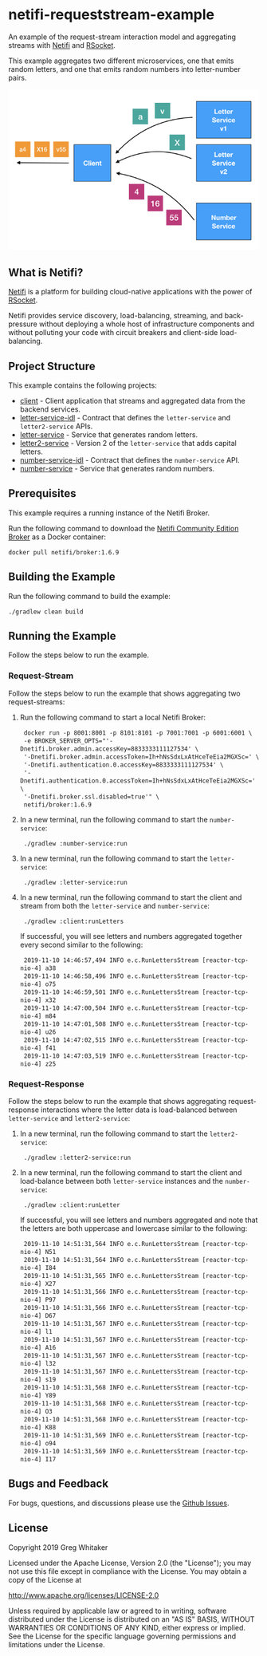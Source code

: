 # netifi-requeststream-example
An example of the request-stream interaction model and aggregating streams with [Netifi](https://www.netifi.com) and [RSocket](http://rsocket.io).

This example aggregates two different microservices, one that emits random letters, and one that emits random numbers into letter-number pairs.

![project-structure-image](image-demo.png)

## What is Netifi?
[Netifi](https://www.netifi.com) is a platform for building cloud-native applications with the power of [RSocket](http://rsocket.io).

Netifi provides service discovery, load-balancing, streaming, and back-pressure without deploying a whole host of infrastructure components and without polluting your code with circuit breakers and client-side load-balancing.

## Project Structure
This example contains the following projects:

* [client](client) - Client application that streams and aggregated data from the backend services.
* [letter-service-idl](letter-service-idl) - Contract that defines the `letter-service` and `letter2-service` APIs.
* [letter-service](letter-service) - Service that generates random letters.
* [letter2-service](letter2-service) - Version 2 of the `letter-service` that adds capital letters.
* [number-service-idl](number-service-idl) - Contract that defines the `number-service` API.
* [number-service](number-service) - Service that generates random numbers. 

## Prerequisites
This example requires a running instance of the Netifi Broker.

Run the following command to download the [Netifi Community Edition Broker](https://www.netifi.com/netifi-ce) as a Docker container:

    docker pull netifi/broker:1.6.9

## Building the Example
Run the following command to build the example:

    ./gradlew clean build
    
## Running the Example
Follow the steps below to run the example.

### Request-Stream
Follow the steps below to run the example that shows aggregating two request-streams:

1. Run the following command to start a local Netifi Broker:

        docker run -p 8001:8001 -p 8101:8101 -p 7001:7001 -p 6001:6001 \
        -e BROKER_SERVER_OPTS="'-Dnetifi.broker.admin.accessKey=8833333111127534' \
        '-Dnetifi.broker.admin.accessToken=Ih+hNsSdxLxAtHceTeEia2MGXSc=' \
        '-Dnetifi.authentication.0.accessKey=8833333111127534' \
        '-Dnetifi.authentication.0.accessToken=Ih+hNsSdxLxAtHceTeEia2MGXSc=' \
        '-Dnetifi.broker.ssl.disabled=true'" \
        netifi/broker:1.6.9
        
2. In a new terminal, run the following command to start the `number-service`:

        ./gradlew :number-service:run
        
3. In a new terminal, run the following command to start the `letter-service`:

        ./gradlew :letter-service:run
        
4. In a new terminal, run the following command to start the client and stream from both the `letter-service` and `number-service`:

        ./gradlew :client:runLetters
        
    If successful, you will see letters and numbers aggregated together every second similar to the following:

        2019-11-10 14:46:57,494 INFO e.c.RunLettersStream [reactor-tcp-nio-4] a38
        2019-11-10 14:46:58,496 INFO e.c.RunLettersStream [reactor-tcp-nio-4] o75
        2019-11-10 14:46:59,501 INFO e.c.RunLettersStream [reactor-tcp-nio-4] x32
        2019-11-10 14:47:00,504 INFO e.c.RunLettersStream [reactor-tcp-nio-4] m84
        2019-11-10 14:47:01,508 INFO e.c.RunLettersStream [reactor-tcp-nio-4] u26
        2019-11-10 14:47:02,515 INFO e.c.RunLettersStream [reactor-tcp-nio-4] f41
        2019-11-10 14:47:03,519 INFO e.c.RunLettersStream [reactor-tcp-nio-4] z25

### Request-Response
Follow the steps below to run the example that shows aggregating request-response interactions where the letter data is load-balanced between `letter-service` and `letter2-service`:
    
1. In a new terminal, run the following command to start the `letter2-service`:

        ./gradlew :letter2-service:run
        
2. In a new terminal, run the following command to start the client and load-balance between both `letter-service` instances and the `number-service`:

        ./gradlew :client:runLetter
        
    If successful, you will see letters and numbers aggregated and note that the letters are both uppercase and lowercase similar to the following:

        2019-11-10 14:51:31,564 INFO e.c.RunLettersStream [reactor-tcp-nio-4] N51
        2019-11-10 14:51:31,564 INFO e.c.RunLettersStream [reactor-tcp-nio-4] I84
        2019-11-10 14:51:31,565 INFO e.c.RunLettersStream [reactor-tcp-nio-4] X27
        2019-11-10 14:51:31,566 INFO e.c.RunLettersStream [reactor-tcp-nio-4] P97
        2019-11-10 14:51:31,566 INFO e.c.RunLettersStream [reactor-tcp-nio-4] D67
        2019-11-10 14:51:31,567 INFO e.c.RunLettersStream [reactor-tcp-nio-4] l1
        2019-11-10 14:51:31,567 INFO e.c.RunLettersStream [reactor-tcp-nio-4] A16
        2019-11-10 14:51:31,567 INFO e.c.RunLettersStream [reactor-tcp-nio-4] l32
        2019-11-10 14:51:31,567 INFO e.c.RunLettersStream [reactor-tcp-nio-4] s19
        2019-11-10 14:51:31,568 INFO e.c.RunLettersStream [reactor-tcp-nio-4] Y89
        2019-11-10 14:51:31,568 INFO e.c.RunLettersStream [reactor-tcp-nio-4] O3
        2019-11-10 14:51:31,568 INFO e.c.RunLettersStream [reactor-tcp-nio-4] K88
        2019-11-10 14:51:31,569 INFO e.c.RunLettersStream [reactor-tcp-nio-4] o94
        2019-11-10 14:51:31,569 INFO e.c.RunLettersStream [reactor-tcp-nio-4] I17

## Bugs and Feedback
For bugs, questions, and discussions please use the [Github Issues](https://github.com/gregwhitaker/netifi-requeststream-example/issues).

## License
Copyright 2019 Greg Whitaker

Licensed under the Apache License, Version 2.0 (the "License");
you may not use this file except in compliance with the License.
You may obtain a copy of the License at

   http://www.apache.org/licenses/LICENSE-2.0

Unless required by applicable law or agreed to in writing, software
distributed under the License is distributed on an "AS IS" BASIS,
WITHOUT WARRANTIES OR CONDITIONS OF ANY KIND, either express or implied.
See the License for the specific language governing permissions and
limitations under the License.